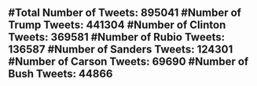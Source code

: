 #Total Number of Tweets: 895041 
#Number of Trump Tweets: 441304
#Number of Clinton Tweets: 369581
#Number of Rubio Tweets: 136587
#Number of Sanders Tweets: 124301
#Number of Carson Tweets: 69690
#Number of Bush Tweets: 44866
---
